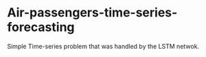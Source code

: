 # Air-passengers-time-series-forecasting

Simple Time-series problem that was handled by the LSTM netwok.
